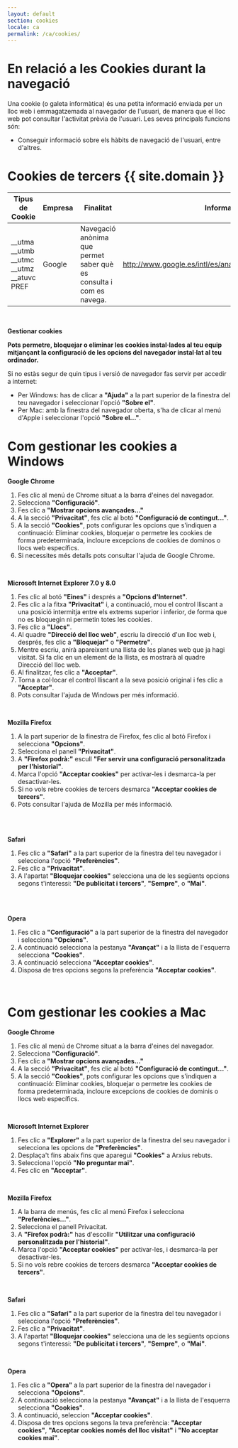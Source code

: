 ```yaml
---
layout: default
section: cookies
locale: ca
permalink: /ca/cookies/
---
```


<div class="container">
  <h1>En relació a les Cookies durant la navegació</h1>
  <p>Una cookie (o galeta informàtica) és una petita informació enviada per un lloc web i emmagatzemada al navegador de l'usuari, de manera que el lloc web pot consultar l'activitat prèvia de l'usuari.
  Les seves principals funcions són:</p>
  <ul>
    <li>Conseguir informació sobre els hàbits de navegació de l'usuari, entre d'altres.</li>
  </ul>

  <h1>Cookies de tercers {{ site.domain }}</h1>
  <table class="cookies-table">
    <thead>
      <tr>
        <th>Tipus de Cookie</th>
        <th>Empresa</th>
        <th>Finalitat</th>
        <th>Informació</th>
      </tr>
    </thead>
    <tbody>
      <tr>
        <td>
          __utma<br>
          __utmb<br>
          __utmc<br>
          __utmz<br>
          __atuvc<br>
          PREF
        </td>
        <td>Google</td>
        <td>Navegació anònima que permet saber què es consulta i com es navega.</td>
        <td><a href="http://www.google.es/intl/es/analytics/privacyoverview.html" target="_blank">http://www.google.es/intl/es/analytics/privacyoverview.html</a></td>
      </tr>
    </tbody>
  </table>
  <br>
  <p><b>Gestionar cookies</b></p>

  <p><b>Pots permetre, bloquejar o eliminar les cookies instal·lades al teu equip mitjançant la configuració de les opcions del navegador instal·lat al teu ordinador.</b><br>

  </p><p>Si no estàs segur de quin tipus i versió de navegador fas servir per accedir a internet:</p>

  <ul>
    <li>Per Windows: has de clicar a <b>"Ajuda"</b> a la part superior de la finestra del teu navegador i seleccionar l'opció <b>"Sobre el"</b>.</li>
    <li>Per Mac: amb la finestra del navegador oberta, s'ha de clicar al menú d'Apple i seleccionar l'opció <b>"Sobre el..."</b>.</li>
  </ul>

  <h1>Com gestionar les cookies a Windows</h1>

  <p><b>Google Chrome</b><br>
  </p><ol>
    <li>Fes clic al menú de Chrome situat a la barra d'eines del navegador.</li>
    <li>Selecciona <b>"Configuració"</b>.</li>
    <li>Fes clic a <b>"Mostrar opcions avançades..."</b></li>
    <li>A la secció <b>"Privacitat"</b>, fes clic al botó <b>"Configuració de contingut..."</b>.</li>
    <li>A la secció <b>"Cookies"</b>, pots configurar les opcions que s'indiquen a continuació: Eliminar cookies, bloquejar o permetre les cookies de forma predeterminada, incloure excepcions de cookies de dominos o llocs web específics.</li>
    <li>Si necessites més detalls pots consultar l'ajuda de Google Chrome.</li>
  </ol>

  <br>

  <p><b>Microsoft Internet Explorer 7.0 y 8.0</b></p>
  <ol>
    <li>Fes clic al botó <b>"Eines"</b> i després a <b>"Opcions d'Internet"</b>.</li>
    <li>Fes clic a la fitxa <b>"Privacitat"</b> i, a continuació, mou el control lliscant a una posició intermitja entre els extrems superior i inferior, de forma que no es bloquegin ni permetin totes les cookies.</li>
    <li>Fes clic a <b>"Llocs"</b>.</li>
    <li>Al quadre <b>"Direcció del lloc web"</b>, escriu la direcció d'un lloc web i, després, fes clic a <b>"Bloquejar"</b> o <b>"Permetre"</b>.</li>
    <li>Mentre escriu, anirà apareixent una llista de les planes web que ja hagi visitat. Si fa clic en un element de la llista, es mostrarà al quadre Direcció del lloc web.</li>
    <li>Al finalitzar, fes clic a <b>"Acceptar"</b>.</li>
    <li>Torna a col·locar el control lliscant a la seva posició original i fes clic a <b>"Acceptar"</b>.</li>
    <li>Pots consultar l'ajuda de Windows per més informació.</li>
  </ol>

  <br>

  <p><b>Mozilla Firefox</b></p>
  <ol>
    <li>A la part superior de la finestra de Firefox, fes clic al botó Firefox i selecciona <b>"Opcions"</b>.</li>
    <li>Selecciona el panell <b>"Privacitat"</b>.</li>
    <li>A <b>"Firefox podrà:"</b> escull <b>"Fer servir una configuració personalitzada per l'historial"</b>.</li>
    <li>Marca l'opció <b>"Acceptar cookies"</b> per activar-les i desmarca-la per desactivar-les.</li>
    <li>Si no vols rebre cookies de tercers desmarca <b>"Acceptar cookies de tercers"</b>.</li>
    <li>Pots consultar l'ajuda de Mozilla per més informació.</li>
    &nbsp;</ol>

  <br>

  <p><b>Safari</b></p>
  <ol>
    <li>Fes clic a <b>"Safari"</b> a la part superior de la finestra del teu navegador i selecciona l'opció <b>"Preferències"</b>.</li>
    <li>Fes clic a <b>"Privacitat"</b>.</li>
    <li>A l'apartat <b>"Bloquejar cookies"</b> selecciona una de les següents opcions segons t'interessi: <b>"De publicitat i tercers"</b>, <b>"Sempre"</b>, o <b>"Mai"</b>.</li>
    &nbsp;</ol>

  <br>

  <p><b>Opera</b></p>
  <ol>
    <li>Fes clic a <b>"Configuració"</b> a la part superior de la finestra del navegador i selecciona <b>"Opcions"</b>.</li>
    <li>A continuació selecciona la pestanya <b>"Avançat"</b> i a la llista de l'esquerra selecciona <b>"Cookies"</b>.</li>
    <li>A continuació selecciona <b>"Acceptar cookies"</b>.</li>
    <li>Disposa de tres opcions segons la preferència <b>"Acceptar cookies"</b>.</li>
  </ol>

  <br>

  <h1>Com gestionar les cookies a Mac</h1>

  <p><b>Google Chrome</b><br>
  </p><ol>
    <li>Fes clic al menú de Chrome situat a la barra d'eines del navegador.</li>
    <li>Selecciona <b>"Configuració"</b>.</li>
    <li>Fes clic a <b>"Mostrar opcions avançades..."</b></li>
    <li>A la secció <b>"Privacitat"</b>, fes clic al botó <b>"Configuració de contingut..."</b>.</li>
    <li>A la secció <b>"Cookies"</b>, pots configurar les opcions que s'indiquen a continuació: Eliminar cookies, bloquejar o permetre les cookies de forma predeterminada, incloure excepcions de cookies de dominis o llocs web específics.</li>
  </ol>

  <br>

  <p><b>Microsoft Internet Explorer</b><br>
  </p><ol>
    <li>Fes clic a <b>"Explorer"</b> a la part superior de la finestra del seu navegador i selecciona les opcions de <b>"Preferències"</b>.</li>
    <li>Desplaça't fins abaix fins que aparegui <b>"Cookies"</b> a Arxius rebuts.</li>
    <li>Selecciona l'opció <b>"No preguntar mai"</b>.</li>
    <li>Fes clic en <b>"Acceptar"</b>.</li>
  </ol>

  <br>

  <p><b>Mozilla Firefox</b><br>

  </p><ol>
    <li>A la barra de menús, fes clic al menú Firefox i selecciona <b>"Preferències..."</b>.</li>
    <li>Selecciona el panell Privacitat.</li>
    <li>A <b>"Firefox podrà:"</b> has d'escollir <b>"Utilitzar una configuració personalitzada per l'historial"</b>.</li>
    <li>Marca l'opció <b>"Acceptar cookies"</b> per activar-les, i desmarca-la per desactivar-les.</li>
    <li>Si no vols rebre cookies de tercers desmarca <b>"Acceptar cookies de tercers"</b>.</li>
  </ol>

  <br>

  <p><b>Safari</b></p>

  <ol>
    <li>Fes clic a <b>"Safari"</b> a la part superior de la finestra del teu navegador i selecciona l'opció <b>"Preferències"</b>.</li>
    <li>Fes clic a <b>"Privacitat"</b>.</li>
    <li>A l'apartat <b>"Bloquejar cookies"</b> selecciona una de les següents opcions segons t'interessi: <b>"De publicitat i tercers"</b>, <b>"Sempre"</b>, o <b>"Mai"</b>.</li>
  </ol>

  <br>

  <p><b>Opera</b></p>

  <ol>
    <li>Fes clic a <b>"Opera"</b> a la part superior de la finestra del navegador i selecciona <b>"Opcions"</b>.</li>
    <li>A continuació selecciona la pestanya <b>"Avançat"</b> i a la llista de l'esquerra selecciona <b>"Cookies"</b>.</li>
    <li>A continuació, seleccion <b>"Acceptar cookies"</b>.</li>
    <li>Disposa de tres opcions segons la teva preferència: <b>"Acceptar cookies"</b>, <b>"Acceptar cookies només del lloc visitat"</b> i <b>"No acceptar cookies mai"</b>.</li>
  </ol>
</div>
